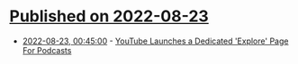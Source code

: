 # [Published on 2022-08-23](index.md)

* [2022-08-23, 00:45:00](https://news.slashdot.org/story/22/08/22/2144208/youtube-launches-a-dedicated-explore-page-for-podcasts?utm_source=rss1.0mainlinkanon&utm_medium=feed) - [YouTube Launches a Dedicated 'Explore' Page For Podcasts](https://news.slashdot.org/story/22/08/22/2144208/youtube-launches-a-dedicated-explore-page-for-podcasts?utm_source=rss1.0mainlinkanon&utm_medium=feed)
